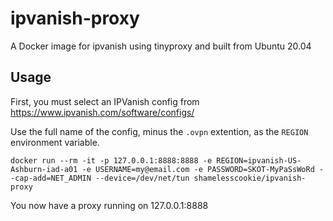 # ipvanish-proxy

A Docker image for ipvanish using tinyproxy and built from Ubuntu 20.04

## Usage

First, you must select an IPVanish config from https://www.ipvanish.com/software/configs/

Use the full name of the config, minus the `.ovpn` extention, as the `REGION` environment variable.

```
docker run --rm -it -p 127.0.0.1:8888:8888 -e REGION=ipvanish-US-Ashburn-iad-a01 -e USERNAME=my@email.com -e PASSWORD=SKOT-MyPaSsWoRd --cap-add=NET_ADMIN --device=/dev/net/tun shamelesscookie/ipvanish-proxy
```

You now have a proxy running on 127.0.0.1:8888